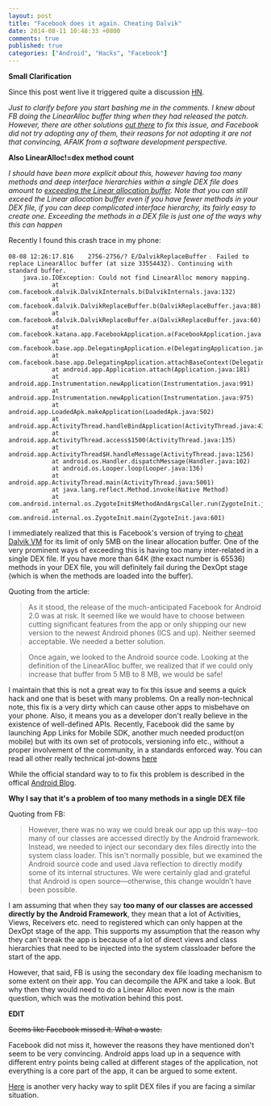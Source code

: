 ```yaml
---
layout: post
title: "Facebook does it again. Cheating Dalvik"
date: 2014-08-11 10:48:33 +0800
comments: true
published: true
categories: ["Android", "Hacks", "Facebook"]
---
```


**Small Clarification**

Since this post went live it triggered quite a discussion [HN][hn].

*Just to clarify before you start bashing me in the comments. I knew about FB doing the LinearAlloc buffer thing when they had released the patch. However, there are other solutions [out there][dex] to fix this issue, and Facebook did not try adopting any of them, their reasons for not adopting it are not that convincing, AFAIK from a software development perspective.*

**Also LinearAlloc!=dex method count**

*I should have been more explicit about this, however having too many methods and deep interface hierarchies within a single DEX file does amount to [exceeding the Linear allocation buffer](https://code.google.com/p/android/issues/detail?id=22586). Note that you can still exceed the Linear allocation buffer even if you have fewer methods in your DEX file, if you can deep complicated interface hierarchy, its fairly easy to create one. Exceeding the methods in a DEX file is just one of the ways why this can happen*

Recently I found this crash trace in my phone:

```
08-08 12:26:17.816    2756-2756/? E/DalvikReplaceBuffer﹕ Failed to replace LinearAlloc buffer (at size 33554432). Continuing with standard buffer.
    java.io.IOException: Could not find LinearAlloc memory mapping.
            at com.facebook.dalvik.DalvikInternals.b(DalvikInternals.java:132)
            at com.facebook.dalvik.DalvikReplaceBuffer.b(DalvikReplaceBuffer.java:88)
            at com.facebook.dalvik.DalvikReplaceBuffer.a(DalvikReplaceBuffer.java:60)
            at com.facebook.katana.app.FacebookApplication.a(FacebookApplication.java:202)
            at com.facebook.base.app.DelegatingApplication.e(DelegatingApplication.java:32)
            at com.facebook.base.app.DelegatingApplication.attachBaseContext(DelegatingApplication.java:59)
            at android.app.Application.attach(Application.java:181)
            at android.app.Instrumentation.newApplication(Instrumentation.java:991)
            at android.app.Instrumentation.newApplication(Instrumentation.java:975)
            at android.app.LoadedApk.makeApplication(LoadedApk.java:502)
            at android.app.ActivityThread.handleBindApplication(ActivityThread.java:4301)
            at android.app.ActivityThread.access$1500(ActivityThread.java:135)
            at android.app.ActivityThread$H.handleMessage(ActivityThread.java:1256)
            at android.os.Handler.dispatchMessage(Handler.java:102)
            at android.os.Looper.loop(Looper.java:136)
            at android.app.ActivityThread.main(ActivityThread.java:5001)
            at java.lang.reflect.Method.invoke(Native Method)
            at com.android.internal.os.ZygoteInit$MethodAndArgsCaller.run(ZygoteInit.java:785)
            at com.android.internal.os.ZygoteInit.main(ZygoteInit.java:601)
```

I immediately realized that this is Facebook's version of trying to [cheat Dalvik VM][link1] for its limit of only 5MB on the linear allocation buffer. One of the very prominent ways of exceeding this is having too many inter-related in a single DEX file. If you have more than 64K (the exact number is 65536) methods in your DEX file, you will definitely fail during the DexOpt stage (which is when the methods are loaded into the buffer).

Quoting from the article:

> As it stood, the release of the much-anticipated Facebook for Android 2.0 was at risk. It seemed like we would have to choose between cutting significant features from the app or only shipping our new version to the newest Android phones (ICS and up). Neither seemed acceptable. We needed a better solution.

> Once again, we looked to the Android source code. Looking at the definition of the LinearAlloc buffer, we realized that if we could only increase that buffer from 5 MB to 8 MB, we would be safe!

I maintain that this is not a great way to fix this issue and seems a quick hack and one that is beset with many problems. On a really non-technical note, this fix is a very dirty which can cause other apps to misbehave on your phone. Also, it means you as a developer don't really believe in the existence of well-defined APIs. Recently, Facebook did the same by launching App Links for Mobile SDK, another much needed product(on mobile) but with its own set of protocols, versioning info etc., without a proper involvement of the community, in a standards enforced way. You can read all other really technical jot-downs [here](https://news.ycombinator.com/item?id=5321634)

While the official standard way to to fix this problem is described in the offical [Android Blog][custom]. 

**Why I say that it's a problem of too many methods in a single DEX file**

Quoting from FB:
> However, there was no way we could break our app up this way--too many of our classes are accessed directly by the Android framework. Instead, we needed to inject our secondary dex files directly into the system class loader. This isn't normally possible, but we examined the Android source code and used Java reflection to directly modify some of its internal structures. We were certainly glad and grateful that Android is open source—otherwise, this change wouldn’t have been possible. 

I am assuming that when they say **too many of our classes are accessed directly by the Android Framework**, they mean that a lot of Activities, Views, Receivers etc. need to registered which can only happen at the DexOpt stage of the app. This supports my assumption that the reason why they can't break the app is because of a lot of direct views and class hierarchies that need to be injected into the 
system classloader before the start of the app.

However, that said, FB is using the secondary dex file loading mechanism to some extent on their app. You can decompile the APK and take a look. But why then they would need to do a Linear Alloc even now is the main question, which was the motivation behind this post.

**EDIT**

~~Seems like Facebook missed it. What a waste.~~

Facebook did not miss it, however the reasons they have mentioned don't seem to be very convincing. Android apps load up in a sequence with different entry points being called at different stages of the application, not everything is a core part of the app, it can be argued to some extent. 

[Here][link3] is another very hacky way to split DEX files if you are facing a similar situation.

[link1]: https://www.facebook.com/notes/facebook-engineering/under-the-hood-dalvik-patch-for-facebook-for-android/10151345597798920
[custom]: http://android-developers.blogspot.sg/2011/07/custom-class-loading-in-dalvik.html
[link3]: https://github.com/creativepsyco/secondary-dex-gradle
[hn]: https://news.ycombinator.com/item?id=8162342
[dex]: https://medium.com/@rotxed/dex-skys-the-limit-no-65k-methods-is-28e6cb40cf71